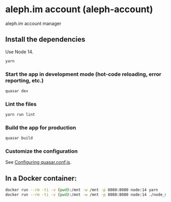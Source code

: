 # aleph.im account (aleph-account)

aleph.im account manager

## Install the dependencies

Use Node 14.

```bash
yarn
```

### Start the app in development mode (hot-code reloading, error reporting, etc.)
```bash
quasar dev
```

### Lint the files
```bash
yarn run lint
```

### Build the app for production
```bash
quasar build
```

### Customize the configuration
See [Configuring quasar.conf.js](https://quasar.dev/quasar-cli/quasar-conf-js).

## In a Docker container:

```bash
docker run --rm -ti -v (pwd):/mnt -w /mnt -p 8080:8080 node:14 yarn
docker run --rm -ti -v (pwd):/mnt -w /mnt -p 8080:8080 node:14 ./node_modules/@quasar/app/bin/quasar dev
```
